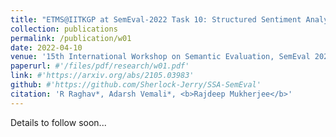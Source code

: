 ```yaml
---
title: "ETMS@IITKGP at SemEval-2022 Task 10: Structured Sentiment Analysis Using A Generative Approach"
collection: publications
permalink: /publication/w01
date: 2022-04-10
venue: '15th International Workshop on Semantic Evaluation, SemEval 2022 (collocated with NAACL 2022)'
paperurl: #'/files/pdf/research/w01.pdf'
link: #'https://arxiv.org/abs/2105.03983'
github: #'https://github.com/Sherlock-Jerry/SSA-SemEval'
citation: 'R Raghav*, Adarsh Vemali*, <b>Rajdeep Mukherjee</b>'
---
```

Details to follow soon...

<!-- [Paper](/files/pdf/research/c06.pdf){: .btn--research} [Code](https://github.com/rajdeep345/MTLTS){: .btn--research} [Poster](/files/pdf/research/MTLTS_WSDM2022_fp870_Poster.pdf){: .btn--research} [Slides](https://docs.google.com/presentation/d/e/2PACX-1vRErrVbF5LqEE1oM2OO_mcvbgKc2nSoOjZ42WLx9ckwiQ-jc4ZKM-JJlH4nKf3VkUL5Q71tMvplc-O-/pub?start=false&loop=false&delayms=10000){: .btn--research} [Video](https://files.atypon.com/acm/cd7aa8b12948edfbb3d9260b4d706c7c){: .btn--research} [Citation](https://dl.acm.org/doi/10.1145/3488560.3498536){: .btn--research} -->
